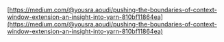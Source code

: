 
[https://medium.com/@yousra.aoudi/pushing-the-boundaries-of-context-window-extension-an-insight-into-yarn-810bf11864ea](https://medium.com/@yousra.aoudi/pushing-the-boundaries-of-context-window-extension-an-insight-into-yarn-810bf11864ea)